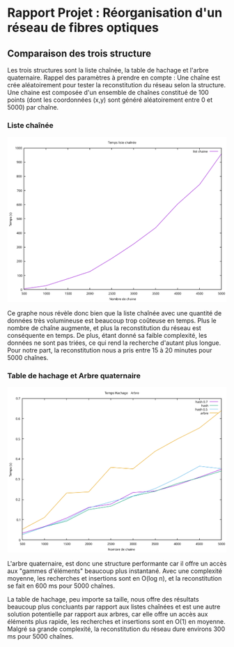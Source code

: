 # **Rapport Projet : Réorganisation d'un réseau de fibres optiques**

## **Comparaison des trois structure**

Les trois structures sont la liste chaînée, la table de hachage et l'arbre quaternaire.
Rappel des paramètres à prendre en compte : Une chaîne est crée aléatoirement pour tester la reconstitution du réseau selon la structure. Une chaine est composée d'un ensemble de chaînes constitué de 100 points (dont les coordonnées (x,y) sont généré aléatoirement entre 0 et 5000) par chaîne.

### **Liste chaînée**

![chaine](time_list.svg)

Ce graphe nous révèle donc bien que la liste chaînée avec une quantité de données très volumineuse est beaucoup trop coûteuse en temps. Plus le nombre de chaîne augmente, et plus la reconstitution du réseau est conséquente en temps.
De plus, étant donné sa faible complexité, les données ne sont pas triées, ce qui rend la recherche d'autant plus longue.
Pour notre part, la reconstitution nous a pris entre 15 à 20 minutes pour 5000 chaînes.

### **Table de hachage et Arbre quaternaire**

![chaine](time_hash_arbre.svg)

L'arbre quaternaire, est donc une structure performante car il offre un accès aux "gammes d'éléments" beaucoup plus instantané. Avec une complexité moyenne, les recherches et insertions sont en O(log n), et la reconstitution se fait en 600 ms pour 5000 chaînes.

La table de hachage, peu importe sa taille, nous offre des résultats beaucoup plus concluants par rapport aux listes chaînées et est une autre solution potentielle par rapport aux arbres, car elle offre un accès aux éléments plus rapide, les recherches et insertions sont en O(1) en moyenne. Malgré sa grande complexité, la reconstitution du réseau dure environs 300 ms pour 5000 chaînes.



